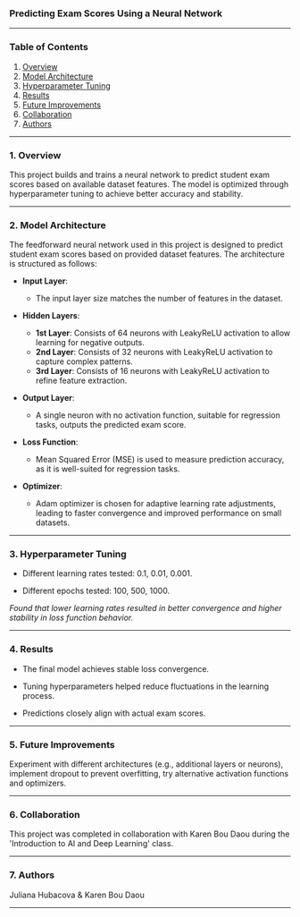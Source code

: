 ### Predicting Exam Scores Using a Neural Network

---

### **Table of Contents**
1. [Overview](#overview)
2. [Model Architecture](#model-architecture)
3. [Hyperparameter Tuning](#hyperparameter-tuning)
4. [Results](#results)
5. [Future Improvements](#future-improvements)
6. [Collaboration](#collaboration)
7. [Authors](#authors)

---

### **1. Overview**

This project builds and trains a neural network to predict student exam scores based on available dataset features. The model is optimized through hyperparameter tuning to achieve better accuracy and stability.

---

### **2. Model Architecture**

The feedforward neural network used in this project is designed to predict student exam scores based on provided dataset features. The architecture is structured as follows:

- **Input Layer**:  
  - The input layer size matches the number of features in the dataset.
  
- **Hidden Layers**:  
  - **1st Layer**: Consists of 64 neurons with LeakyReLU activation to allow learning for negative outputs. 
  - **2nd Layer**: Consists of 32 neurons with LeakyReLU activation to capture complex patterns.
  - **3rd Layer**: Consists of 16 neurons with LeakyReLU activation to refine feature extraction. 

- **Output Layer**:  
  - A single neuron with no activation function, suitable for regression tasks, outputs the predicted exam score.

- **Loss Function**:  
  - Mean Squared Error (MSE) is used to measure prediction accuracy, as it is well-suited for regression tasks.

- **Optimizer**:  
  - Adam optimizer is chosen for adaptive learning rate adjustments, leading to faster convergence and improved performance on small datasets.

---


### **3. Hyperparameter Tuning**

- Different learning rates tested: 0.1, 0.01, 0.001.

- Different epochs tested: 100, 500, 1000.

*Found that lower learning rates resulted in better convergence and higher stability in loss function behavior.*

---

### **4. Results**

- The final model achieves stable loss convergence.

- Tuning hyperparameters helped reduce fluctuations in the learning process.

- Predictions closely align with actual exam scores.

---

### **5. Future Improvements**

Experiment with different architectures (e.g., additional layers or neurons), implement dropout to prevent overfitting, try alternative activation functions and optimizers.

---

### **6. Collaboration**

This project was completed in collaboration with Karen Bou Daou during the 'Introduction to AI and Deep Learning' class.

---

### **7. Authors**

Juliana Hubacova & Karen Bou Daou

---
